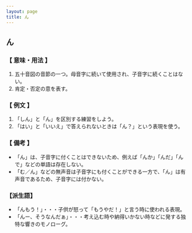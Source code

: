```yaml
---
layout: page
title: ん
---
```

## ん

### 【 意味・用法 】

1. 五十音図の音節の一つ。母音字に続いて使用され、子音字に続くことはない。
2. 肯定・否定の意を表す。


### 【 例文 】

1. 「しん」と「ん」を区別する練習をしよう。
2. 「はい」と「いいえ」で答えられないときは「ん？」という表現を使う。

### 【 備考 】

* 「ん」は、子音字に付くことはできないため、例えば「んか」「んだ」「んで」などの単語は存在しない。
* 「む／ん」などの無声音は子音字にも付くことができる一方で、「ん」は有声音であるため、子音字には付かない。

### 【派生語】

* 「んもう！」・・・子供が怒って「もうやだ！」と言う時に使われる表現。
* 「んー、そうなんだぁ」・・・考え込む時や納得いかない時などに発する独特な響きのモノローグ。